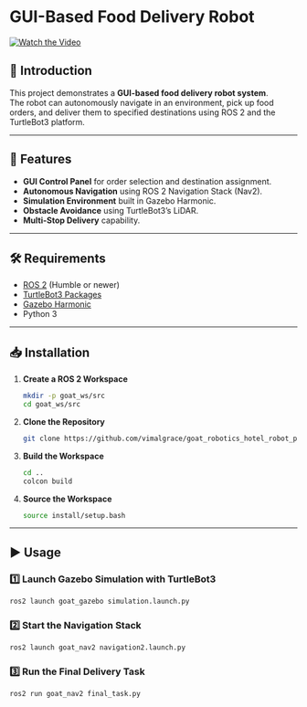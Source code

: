 # GUI-Based Food Delivery Robot

[![Watch the Video](https://img.youtube.com/vi/RX9A46x0Tgg/0.jpg)](https://www.youtube.com/watch?v=RX9A46x0Tgg)

## 📌 Introduction
This project demonstrates a **GUI-based food delivery robot system**.  
The robot can autonomously navigate in an environment, pick up food orders, and deliver them to specified destinations using ROS 2 and the TurtleBot3 platform.

---

## 🚀 Features
- **GUI Control Panel** for order selection and destination assignment.
- **Autonomous Navigation** using ROS 2 Navigation Stack (Nav2).
- **Simulation Environment** built in Gazebo Harmonic.
- **Obstacle Avoidance** using TurtleBot3’s LiDAR.
- **Multi-Stop Delivery** capability.

---

## 🛠 Requirements
- [ROS 2](https://docs.ros.org/en/humble/index.html) (Humble or newer)  
- [TurtleBot3 Packages](https://emanual.robotis.com/docs/en/platform/turtlebot3/quick-start/)  
- [Gazebo Harmonic](https://gazebosim.org/home)  
- Python 3

---

## 📥 Installation

1. **Create a ROS 2 Workspace**
   ```bash
   mkdir -p goat_ws/src
   cd goat_ws/src
   ```

2. **Clone the Repository**
   ```bash
   git clone https://github.com/vimalgrace/goat_robotics_hotel_robot_project.git
   ```

3. **Build the Workspace**
   ```bash
   cd ..
   colcon build
   ```

4. **Source the Workspace**
   ```bash
   source install/setup.bash
   ```

---

## ▶️ Usage

### 1️⃣ Launch Gazebo Simulation with TurtleBot3
```bash
ros2 launch goat_gazebo simulation.launch.py
```

### 2️⃣ Start the Navigation Stack
```bash
ros2 launch goat_nav2 navigation2.launch.py
```

### 3️⃣ Run the Final Delivery Task
```bash
ros2 run goat_nav2 final_task.py
```


